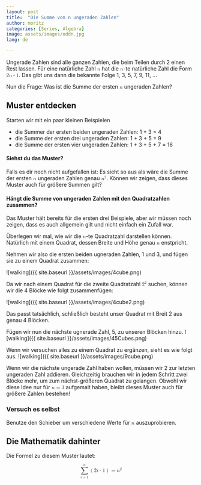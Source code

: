 ```yaml
---
layout: post
title:  "Die Summe von n ungeraden Zahlen"
author: moritz
categories: [Series, Algebra]
image: assets/images/oddn.jpg
lang: de

---
```

Ungerade Zahlen sind alle ganzen Zahlen, die beim Teilen durch 2 einen Rest lassen.
Für eine natürliche Zahl <math display="inline"><mi>n</mi></math> hat die <math display="inline"><mi>n</mi></math>-te natürliche Zahl die Form <math display="inline"><mn>2</mn><mi>n</mi><mo>-</mo><mn>1</mn></math>. Das gibt uns dann die bekannte Folge 1, 3, 5, 7, 9, 11, ...

Nun die Frage: Was ist die Summe der ersten <math display="inline"><mi>n</mi></math> ungeraden Zahlen?

## Muster entdecken

Starten wir mit ein paar kleinen Beispielen
- die Summer der ersten beiden ungeraden Zahlen: 1 + 3 = 4   
- die Summe der ersten drei ungeraden Zahlen: 1 + 3 + 5 = 9 
- die Summe der ersten vier ungeraden Zahlen: 1 + 3 + 5 + 7 = 16

#### Siehst du das Muster? 
Falls es dir noch nicht aufgefallen ist: Es sieht so aus als wäre die Summe der ersten <math display="inline"><mi>n</mi></math> ungeraden Zahlen genau <math display="inline"> <msup> <mi>n</mi> <mn>2</mn> </msup> </math>. 
Können wir zeigen, dass dieses Muster auch für größere Summen gilt?

#### Hängt die Summe von ungeraden Zahlen mit den Quadratzahlen zusammen?
Das Muster hält bereits für die ersten drei Beispiele, aber wir müssen noch zeigen, dass es auch allgemein gilt und nicht einfach ein Zufall war.

Überlegen wir mal, wie wir die <math display="inline"><mi>n</mi></math>-te Quadratzahl darstellen können. Natürlich mit einem Quadrat, dessen Breite und Höhe genau <math display="inline"><mi>n</mi></math> enstpricht.

Nehmen wir also die ersten beiden ugneraden Zahlen, 1 und 3, und fügen sie zu einem Quadrat zusammen:

![walking]({{ site.baseurl }}/assets/images/4cube.png)

Da wir nach einem Quadrat für die zweite Quadratzahl <math display="inline"> <msup> <mi>2</mi> <mn>2</mn> </msup> </math> suchen, können wir die 4 Blöcke wie folgt zusammenfügen:

![walking]({{ site.baseurl }}/assets/images/4cube2.png)

Das passt tatsächlich, schließlich besteht unser Quadrat mit Breit 2 aus genau 4 Blöcken.

Fügen wir nun die nächste ugnerade Zahl, 5, zu unseren Blöcken hinzu.
![walking]({{ site.baseurl }}/assets/images/45Cubes.png)

Wenn wir versuchen alles zu einem Quadrat zu ergänzen, sieht es wie folgt aus.
![walking]({{ site.baseurl }}/assets/images/9cube.png)

Wenn wir die nächste ungerade Zahl haben wollen, müssen wir 2 zur letzten ungeraden Zahl addieren. Gleichzeitig brauchen wir in jedem Schritt zwei Blöcke mehr, um zum nächst-größeren Quadrat zu gelangen. Obwohl wir diese Idee nur für <math display="inline"><mi>n</mi><mo>=</mo><mn>3</mn></math> aufgemalt haben, bleibt dieses Muster auch für größere Zahlen bestehen!

### Versuch es selbst

Benutze den Schieber um verschiedene Werte für <math display="inline"><mi>n</mi></math> auszuprobieren.
<div id="observablehq-98f591e4">
  <div class="observablehq-viewof-n"></div>
  <div class="observablehq-aba"></div>
  <div class="observablehq-sumOfOdd"></div>
</div>
<script type="module">
  import {Runtime, Inspector} from "https://cdn.jsdelivr.net/npm/@observablehq/runtime@4/dist/runtime.js";
  import define from "https://api.observablehq.com/@864af2bf64442aa6/geometric-intuition-for-sum-of-first-n-odd-numbers.js?v=3";
  (new Runtime).module(define, name => {
    if (name === "viewof n") return Inspector.into("#observablehq-98f591e4 .observablehq-viewof-n")();
    if (name === "aba") return Inspector.into("#observablehq-98f591e4 .observablehq-aba")();
    if (name === "sumOfOdd") return Inspector.into("#observablehq-98f591e4 .observablehq-sumOfOdd")();
  });
</script>

## Die Mathematik dahinter

Die Formel zu diesem Muster lautet:

<math display="block" xmlns="http://www.w3.org/1998/Math/MathML">
  <mrow>
    <munderover>
      <mo>∑</mo>
      <mrow>
        <mi>i</mi>
        <mo>=</mo>
        <mn>1</mn>
      </mrow>
      <mi>n</mi>
    </munderover>
    <mrow>
      <mo stretchy="true" form="prefix">(</mo>
      <mn>2</mn>
      <mi>i</mi>
      <mo>-</mo>
      <mn>1</mn>
      <mo stretchy="true" form="postfix">)</mo>
    </mrow>
    <mo>=</mo>
    <msup>
      <mi>n</mi>
      <mn>2</mn>
    </msup>
  </mrow>
</math>

